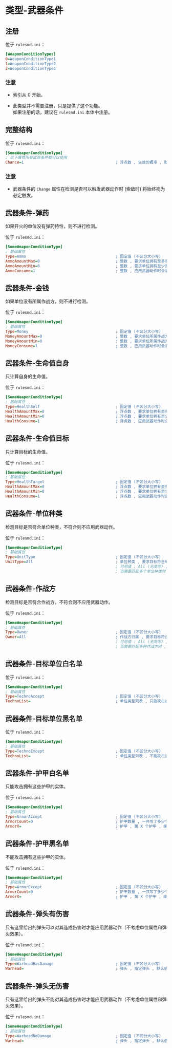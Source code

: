 # 类型-武器条件

## 注册

位于 `rulesmd.ini`：

```ini
[WeaponConditionTypes]
0=WeaponConditionType1
1=WeaponConditionType2
2=WeaponConditionType3
```

### 注意

* 索引从 0 开始。

* 此类型并不需要注册，只是提供了这个功能。  
如果注册的话，建议在 `rulesmd.ini` 本体中注册。



## 完整结构

位于 `rulesmd.ini`：

```ini
[SomeWeaponConditionType]
; 以下属性所有武器条件都可以使用
Chance=1                                        ; 浮点数 , 生效的概率 , 默认值是 1
```

### 注意

* 武器条件的 `Change` 属性在检测是否可以触发武器动作时 (索敌时) 将始终视为必定触发。



## 武器条件-弹药

如果开火的单位没有弹药特性，则不进行检测。

位于 `rulesmd.ini`：

```ini
[SomeWeaponConditionType]
; 基础属性
Type=Ammo                                       ; 固定值 (不区分大小写)
AmmoAmountMax=0                                 ; 整数 , 要求单位拥有至多多少弹药 , 0 = 不限制 , 默认值是 0
AmmoAmountMin=0                                 ; 整数 , 要求单位拥有至少多少弹药 , 0 = 不限制 , 默认值是 0
AmmoConsume=1                                   ; 整数 , 应用武器动作时会消耗多少弹药 , 默认值是 1
```



## 武器条件-金钱

如果单位没有所属作战方，则不进行检测。

位于 `rulesmd.ini`：

```ini
[SomeWeaponConditionType]
; 基础属性
Type=Money                                      ; 固定值 (不区分大小写)
MoneyAmountMax=0                                ; 整数 , 要求单位所属作战方拥有至多多少金钱 , 0 = 不限制 , 默认值是 0
MoneyAmountMin=0                                ; 整数 , 要求单位所属作战方拥有至少多少金钱 , 0 = 不限制 , 默认值是 0
MoneyConsume=1                                  ; 整数 , 应用武器动作时会消耗多少金钱 , 默认值是 1
```



## 武器条件-生命值自身

只计算自身的生命值。

位于 `rulesmd.ini`：

```ini
[SomeWeaponConditionType]
; 基础属性
Type=HealthSelf                                 ; 固定值 (不区分大小写)
HealthAmountMax=0                               ; 浮点数 , 要求单位拥有至多多少生命值 , 0 = 不限制 , 默认值是 0
HealthAmountMin=0                               ; 浮点数 , 要求单位拥有至少多少生命值 , 0 = 不限制 , 默认值是 0
HealthConsume=1                                 ; 浮点数 , 应用武器动作时会消耗多少生命值 , 默认值是 1
```



## 武器条件-生命值目标

只计算目标的生命值。

位于 `rulesmd.ini`：

```ini
[SomeWeaponConditionType]
; 基础属性
Type=HealthTarget                               ; 固定值 (不区分大小写)
HealthAmountMax=0                               ; 浮点数 , 要求单位拥有至多多少生命值 , 0 = 不限制 , 默认值是 0
HealthAmountMin=0                               ; 浮点数 , 要求单位拥有至少多少生命值 , 0 = 不限制 , 默认值是 0
HealthConsume=1                                 ; 浮点数 , 应用武器动作时会消耗多少生命值 , 默认值是 1
```



## 武器条件-单位种类

检测目标是否符合单位种类，不符合则不应用武器动作。

位于 `rulesmd.ini`：

```ini
[SomeWeaponConditionType]
; 基础属性
Type=UnitType                                   ; 固定值 (不区分大小写)
UnitType=All                                    ; 单位种类 , 要求目标符合单位种类
                                                ; 可用值 : All (无简写) , Building | B , Infantry | I , Unit | U , Aircraft | A , 默认值是 All (不区分大小写)
                                                ; 当需要匹配多个单位种类时 , 多个值之间使用 "," 符号连接即可 , 栗如同时匹配建筑和载具 : Building,Unit 或 B,U (简写可以混用 , 不要有空格)
```



## 武器条件-作战方

检测目标是否符合作战方，不符合则不应用武器动作。

位于 `rulesmd.ini`：

```ini
[SomeWeaponConditionType]
; 基础属性
Type=Owner                                      ; 固定值 (不区分大小写)
Owner=All                                       ; 作战方归属 , 要求目标符合作战方
                                                ; 可用值 : All (无简写) , Self | S , Allies | A , Enemies | E , Neutral | N , 默认值是 All (不区分大小写)
                                                ; 当需要匹配多种作战方时 , 多个值之间使用 "," 符号连接即可 , 栗如同时匹配己方和敌方 : Self,Enemies 或 S,E (简写可以混用 , 不要有空格)
```



## 武器条件-目标单位白名单

位于 `rulesmd.ini`：

```ini
[SomeWeaponConditionType]
; 基础属性
Type=TechnoAccept                               ; 固定值 (不区分大小写)
TechnoList=                                     ; 单位类型列表 , 只能攻击这些单位 , 默认值是 空
```



## 武器条件-目标单位黑名单

位于 `rulesmd.ini`：

```ini
[SomeWeaponConditionType]
; 基础属性
Type=TechnoExcept                               ; 固定值 (不区分大小写)
TechnoList=                                     ; 单位类型列表 , 不能攻击这些单位 , 默认值是 空
```



## 武器条件-护甲白名单

只能攻击拥有这些护甲的实体。

位于 `rulesmd.ini`：

```ini
[SomeWeaponConditionType]
; 基础属性
Type=ArmorAccept                                ; 固定值 (不区分大小写)
ArmorCount=0                                    ; 护甲数量 , 一共写了多少个护甲 , 默认值是 0
ArmorX=                                         ; 护甲 , 第 X 个护甲 , 编号从 1 开始 , 默认值是 空
```



## 武器条件-护甲黑名单

不能攻击拥有这些护甲的实体。

位于 `rulesmd.ini`：

```ini
[SomeWeaponConditionType]
; 基础属性
Type=ArmorExcept                                ; 固定值 (不区分大小写)
ArmorCount=0                                    ; 护甲数量 , 一共写了多少个护甲 , 默认值是 0
ArmorX=                                         ; 护甲 , 第 X 个护甲 , 编号从 1 开始 , 默认值是 空
```



## 武器条件-弹头有伤害

只有这里给出的弹头可以对其造成伤害时才能应用武器动作（不考虑单位属性和弹头效果）。

位于 `rulesmd.ini`：

```ini
[SomeWeaponConditionType]
; 基础属性
Type=WarheadHasDamage                           ; 固定值 (不区分大小写)
Warhead=                                        ; 弹头 , 指定弹头 , 默认值是 空
```



## 武器条件-弹头无伤害

只有这里给出的弹头不能对其造成伤害时才能应用武器动作（不考虑单位属性和弹头效果）。

位于 `rulesmd.ini`：

```ini
[SomeWeaponConditionType]
; 基础属性
Type=WarheadNoDamage                            ; 固定值 (不区分大小写)
Warhead=                                        ; 弹头 , 指定弹头 , 默认值是 空
```